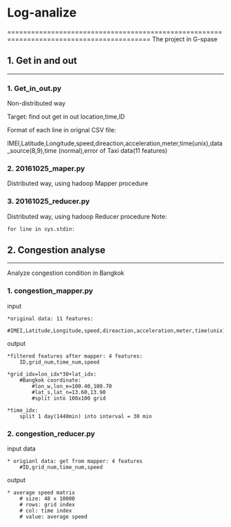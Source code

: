 # Log-analize
==========================================================================================
The project in G-spase

## 1. Get in and out
------------------------------------------------------------------------------------------
### 1. Get_in_out.py

Non-distributed way 

Target: find out get in out location,time,ID

Format of each line in orignal CSV file:

IMEI,Latitude,Longitude,speed,direaction,acceleration,meter,time(unix),data_source(8,9),time
(normal),error of Taxi data(11 features)
### 2. 20161025_maper.py
Distributed way, using hadoop
  Mapper procedure
### 3. 20161025_reducer.py
Distributed way, using hadoop
  Reducer procedure
  Note:

    for line in sys.stdin:

## 2. Congestion analyse
------------------------------------------------------------------------------------------
Analyze congestion condition in Bangkok
### 1. congestion_mapper.py
input
  
    *original data: 11 features:
        #IMEI,Latitude,Longitude,speed,direaction,acceleration,meter,time(unix),data_source(8,9),time,other        
output

    *filtered features after mapper: 4 features:
        ID,grid_num,time_num,speed
        
    *grid_idx=lon_idx*30+lat_idx:
        #Bangkok coordinate:
            #lon_w,lon_e=100.40,100.70
            #lat_s,lat_n=13.60,13.90
            #split into 100x100 grid
            
    *time_idx:
        split 1 day(1440min) into interval = 30 min
### 2. congestion_reducer.py
input data

    * origianl data: get from mapper: 4 features
        #ID,grid_num,time_num,speed
output

    * average speed matrix
        # size: 48 x 10000
        # rows: grid index
        # col: time index
        # value: average speed 

